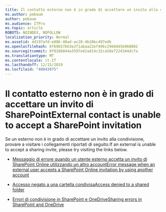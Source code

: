 ```yaml
---
title: Il contatto esterno non è in grado di accettare un invito alla condivisione
ms.author: pebaum
author: pebaum
ms.audience: ITPro
ms.topic: article
ROBOTS: NOINDEX, NOFOLLOW
localization_priority: Normal
ms.assetid: 4d197afd-e806-40ad-ac20-4b10bc497edb
ms.openlocfilehash: 6f69b57b63e2f1abaa22ef496c2969d45b968802
ms.sourcegitcommit: 0f0186044a3597e42ad14c32ca58e7224344dcfa
ms.translationtype: MT
ms.contentlocale: it-IT
ms.lasthandoff: 12/15/2019
ms.locfileid: "40043975"
---
```

# <a name="external-contact-is-unable-to-accept-a-sharepoint-invitation"></a><span data-ttu-id="0d764-102">Il contatto esterno non è in grado di accettare un invito di SharePoint</span><span class="sxs-lookup"><span data-stu-id="0d764-102">External contact is unable to accept a SharePoint invitation</span></span>

<span data-ttu-id="0d764-103">Se un esterno non è in grado di accettare un invito alla condivisione, provare a visitare i collegamenti riportati di seguito.</span><span class="sxs-lookup"><span data-stu-id="0d764-103">If an external is unable to accept a sharing invite, please try visiting the links below.</span></span>

- [<span data-ttu-id="0d764-104">Messaggio di errore quando un utente esterno accetta un invito di SharePoint Online utilizzando un altro account</span><span class="sxs-lookup"><span data-stu-id="0d764-104">Error message when an external user accepts a SharePoint Online invitation by using another account</span></span>](https://docs.microsoft.com/sharepoint/support/sharing-and-permissions/error-when-external-user-accepts-an-invitation-by-using-another-account)

- [<span data-ttu-id="0d764-105">Accesso negato a una cartella condivisa</span><span class="sxs-lookup"><span data-stu-id="0d764-105">Access denied to a shared folder</span></span>](https://docs.microsoft.com/sharepoint/support/sharing-and-permissions/cannot-access-shared-folder)

- [<span data-ttu-id="0d764-106">Errori di condivisione in SharePoint e OneDrive</span><span class="sxs-lookup"><span data-stu-id="0d764-106">Sharing errors in SharePoint and OneDrive</span></span>](https://docs.microsoft.com/sharepoint/sharepoint-onedrive-error-message)

